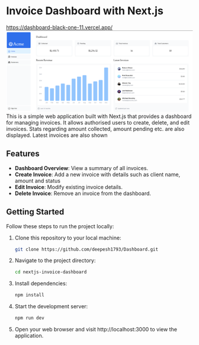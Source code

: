 # Invoice Dashboard with Next.js

https://dashboard-black-one-11.vercel.app/
![Example Image](public/landing.png)
This is a simple web application built with Next.js that provides a dashboard for managing invoices. It allows authorised users to create, delete, and edit invoices. Stats regarding amount collected, amount pending etc. are also displayed. Latest invoices are also shown

## Features

- **Dashboard Overview**: View a summary of all invoices.
- **Create Invoice**: Add a new invoice with details such as client name, amount and status
- **Edit Invoice**: Modify existing invoice details.
- **Delete Invoice**: Remove an invoice from the dashboard.

## Getting Started

Follow these steps to run the project locally:

1. Clone this repository to your local machine:

   ```bash
   git clone https://github.com/deepesh1793/Dashboard.git
   ```

2. Navigate to the project directory:

   ```bash
   cd nextjs-invoice-dashboard
   ```

3. Install dependencies:

   ```bash
   npm install
   ```

4. Start the development server:

   ```bash
   npm run dev
   ```

5. Open your web browser and visit http://localhost:3000 to view the application.
